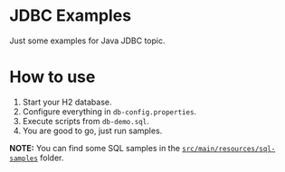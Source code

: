 JDBC Examples
=============

Just some examples for Java JDBC topic.

# How to use

1. Start your H2 database. 
2. Configure everything in `db-config.properties`.
3. Execute scripts from `db-demo.sql`.
4. You are good to go, just run samples.

**NOTE:** You can find some SQL samples in the [`src/main/resources/sql-samples`](./src/main/resources/sql-samples) folder.
